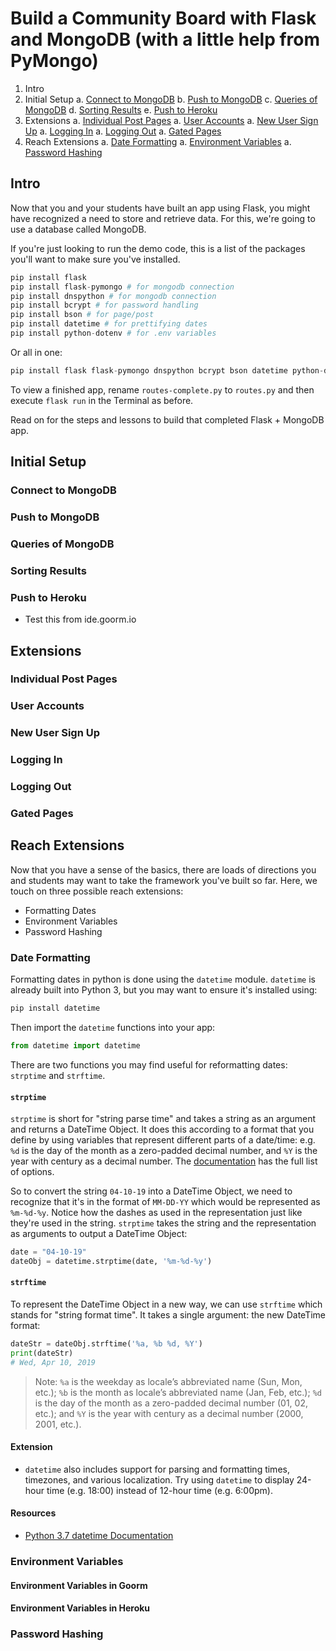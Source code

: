 # Build a Community Board with Flask and MongoDB (with a little help from PyMongo)

1. Intro
2. Initial Setup
	a. [Connect to MongoDB](#connect-to-mongo)
	b. [Push to MongoDB](#push-to-mongo)
	c. [Queries of MongoDB](#queries-of-mongodb)
	d. [Sorting Results](#sorting-results)
	e. [Push to Heroku](#push-to-heroku)
3. Extensions
	a. [Individual Post Pages](#individual-post-pages)
	a. [User Accounts](#user-accounts)
	a. [New User Sign Up](#new-user-sign-up)
	a. [Logging In](#logging-in)
	a. [Logging Out](#logging-out)
	a. [Gated Pages](#gated-pages)
4. Reach Extensions
	a. [Date Formatting](#date-formatting)
	a. [Environment Variables](#environment-variables)
	a. [Password Hashing](#password-hashing)

## Intro

Now that you and your students have built an app using Flask, you might have recognized a need to store and retrieve data. For this, we're going to use a database called MongoDB.

If you're just looking to run the demo code, this is a list of the packages you'll want to make sure you've installed. 

```python
pip install flask
pip install flask-pymongo # for mongodb connection
pip install dnspython # for mongodb connection
pip install bcrypt # for password handling
pip install bson # for page/post
pip install datetime # for prettifying dates
pip install python-dotenv # for .env variables
```

Or all in one:

```python
pip install flask flask-pymongo dnspython bcrypt bson datetime python-dotenv
```

To view a finished app, rename `routes-complete.py` to `routes.py` and then execute `flask run` in the Terminal as before.

Read on for the steps and lessons to build that completed Flask + MongoDB app.

## Initial Setup



### Connect to MongoDB

### Push to MongoDB

### Queries of MongoDB

### Sorting Results

### Push to Heroku

- Test this from ide.goorm.io

## Extensions

### Individual Post Pages

### User Accounts

### New User Sign Up

### Logging In

### Logging Out

### Gated Pages

## Reach Extensions

Now that you have a sense of the basics, there are loads of directions you and students may want to take the framework you've built so far. Here, we touch on three possible reach extensions:

- Formatting Dates
- Environment Variables
- Password Hashing

### Date Formatting

Formatting dates in python is done using the `datetime` module. `datetime` is already built into Python 3, but you may want to ensure it's installed using:

```bash
pip install datetime
```

Then import the `datetime` functions into your app:

```python
from datetime import datetime
```

There are two functions you may find useful for reformatting dates: `strptime` and `strftime`.

#### `strptime`

`strptime` is short for "string parse time" and takes a string as an argument and returns a DateTime Object. It does this according to a format that you define by using variables that represent different parts of a date/time: e.g. `%d` is the day of the month as a zero-padded decimal number, and `%Y` is the year with century as a decimal number. The [documentation](https://docs.python.org/3.7/library/datetime.html#strftime-and-strptime-behavior) has the full list of options.

So to convert the string `04-10-19` into a DateTime Object, we need to recognize that it's in the format of `MM-DD-YY` which would be represented as `%m-%d-%y`. Notice how the dashes as used in the representation just like they're used in the string. `strptime` takes the string and the representation as arguments to output a DateTime Object:

```python
date = "04-10-19"
dateObj = datetime.strptime(date, '%m-%d-%y')
```

#### `strftime`

To represent the DateTime Object in a new way, we can use `strftime` which stands for "string format time". It takes a single argument: the new DateTime format:

```python
dateStr = dateObj.strftime('%a, %b %d, %Y')
print(dateStr)
# Wed, Apr 10, 2019
```

> Note: `%a` is the weekday as locale’s abbreviated name (Sun, Mon, etc.); `%b` is the month as locale’s abbreviated name (Jan, Feb, etc.); `%d` is the day of the month as a zero-padded decimal number (01, 02, etc.); and `%Y` is the year with century as a decimal number (2000, 2001, etc.).

#### Extension

- `datetime` also includes support for parsing and formatting times, timezones, and various localization. Try using `datetime` to display 24-hour time (e.g. 18:00) instead of 12-hour time (e.g. 6:00pm).

#### Resources

- [Python 3.7 datetime Documentation](https://docs.python.org/3.7/library/datetime.html)

### Environment Variables

#### Environment Variables in Goorm

#### Environment Variables in Heroku

### Password Hashing


